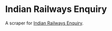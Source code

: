 Indian Railways Enquiry
=======================

A scraper for [Indian Railways Enquiry](http://www.indianrail.gov.in).
